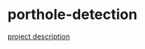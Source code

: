 # porthole-detection

[project description](https://sites.google.com/gclass.ice.go.kr/shiftai/open-bot/problem-scoping)
